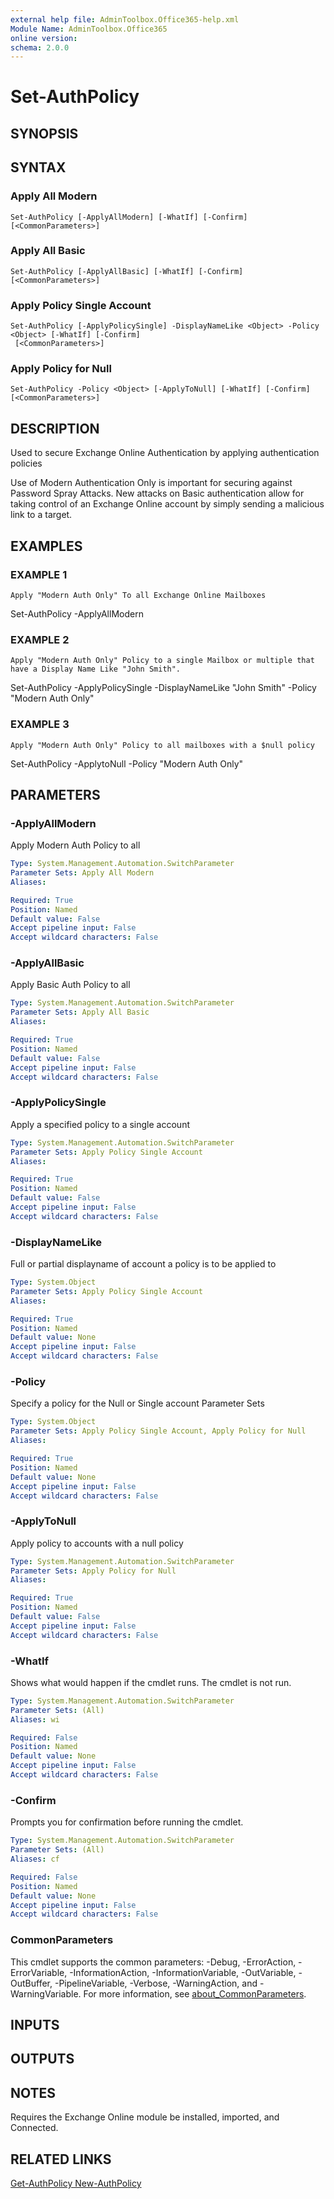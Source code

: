 ```yaml
---
external help file: AdminToolbox.Office365-help.xml
Module Name: AdminToolbox.Office365
online version:
schema: 2.0.0
---
```


# Set-AuthPolicy

## SYNOPSIS

## SYNTAX

### Apply All Modern
```
Set-AuthPolicy [-ApplyAllModern] [-WhatIf] [-Confirm] [<CommonParameters>]
```

### Apply All Basic
```
Set-AuthPolicy [-ApplyAllBasic] [-WhatIf] [-Confirm] [<CommonParameters>]
```

### Apply Policy Single Account
```
Set-AuthPolicy [-ApplyPolicySingle] -DisplayNameLike <Object> -Policy <Object> [-WhatIf] [-Confirm]
 [<CommonParameters>]
```

### Apply Policy for Null
```
Set-AuthPolicy -Policy <Object> [-ApplyToNull] [-WhatIf] [-Confirm] [<CommonParameters>]
```

## DESCRIPTION
Used to secure Exchange Online Authentication by applying authentication policies

Use of Modern Authentication Only is important for securing against Password Spray Attacks.
New attacks on Basic authentication allow for taking control of an Exchange Online account by simply sending a malicious link to a target.

## EXAMPLES

### EXAMPLE 1
```
Apply "Modern Auth Only" To all Exchange Online Mailboxes
```

Set-AuthPolicy -ApplyAllModern

### EXAMPLE 2
```
Apply "Modern Auth Only" Policy to a single Mailbox or multiple that have a Display Name Like "John Smith".
```

Set-AuthPolicy -ApplyPolicySingle -DisplayNameLike "John Smith" -Policy "Modern Auth Only"

### EXAMPLE 3
```
Apply "Modern Auth Only" Policy to all mailboxes with a $null policy
```

Set-AuthPolicy -ApplytoNull -Policy "Modern Auth Only"

## PARAMETERS

### -ApplyAllModern
Apply Modern Auth Policy to all

```yaml
Type: System.Management.Automation.SwitchParameter
Parameter Sets: Apply All Modern
Aliases:

Required: True
Position: Named
Default value: False
Accept pipeline input: False
Accept wildcard characters: False
```

### -ApplyAllBasic
Apply Basic Auth Policy to all

```yaml
Type: System.Management.Automation.SwitchParameter
Parameter Sets: Apply All Basic
Aliases:

Required: True
Position: Named
Default value: False
Accept pipeline input: False
Accept wildcard characters: False
```

### -ApplyPolicySingle
Apply a specified policy to a single account

```yaml
Type: System.Management.Automation.SwitchParameter
Parameter Sets: Apply Policy Single Account
Aliases:

Required: True
Position: Named
Default value: False
Accept pipeline input: False
Accept wildcard characters: False
```

### -DisplayNameLike
Full or partial displayname of account a policy is to be applied to

```yaml
Type: System.Object
Parameter Sets: Apply Policy Single Account
Aliases:

Required: True
Position: Named
Default value: None
Accept pipeline input: False
Accept wildcard characters: False
```

### -Policy
Specify a policy for the Null or Single account Parameter Sets

```yaml
Type: System.Object
Parameter Sets: Apply Policy Single Account, Apply Policy for Null
Aliases:

Required: True
Position: Named
Default value: None
Accept pipeline input: False
Accept wildcard characters: False
```

### -ApplyToNull
Apply policy to accounts with a null policy

```yaml
Type: System.Management.Automation.SwitchParameter
Parameter Sets: Apply Policy for Null
Aliases:

Required: True
Position: Named
Default value: False
Accept pipeline input: False
Accept wildcard characters: False
```

### -WhatIf
Shows what would happen if the cmdlet runs.
The cmdlet is not run.

```yaml
Type: System.Management.Automation.SwitchParameter
Parameter Sets: (All)
Aliases: wi

Required: False
Position: Named
Default value: None
Accept pipeline input: False
Accept wildcard characters: False
```

### -Confirm
Prompts you for confirmation before running the cmdlet.

```yaml
Type: System.Management.Automation.SwitchParameter
Parameter Sets: (All)
Aliases: cf

Required: False
Position: Named
Default value: None
Accept pipeline input: False
Accept wildcard characters: False
```

### CommonParameters
This cmdlet supports the common parameters: -Debug, -ErrorAction, -ErrorVariable, -InformationAction, -InformationVariable, -OutVariable, -OutBuffer, -PipelineVariable, -Verbose, -WarningAction, and -WarningVariable. For more information, see [about_CommonParameters](http://go.microsoft.com/fwlink/?LinkID=113216).

## INPUTS

## OUTPUTS

## NOTES
Requires the Exchange Online module be installed, imported, and Connected.

## RELATED LINKS

[Get-AuthPolicy
New-AuthPolicy]()

